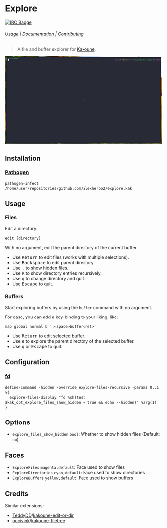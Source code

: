 # Explore

[![IRC Badge]][IRC]

###### [Usage] | [Documentation] | [Contributing]

> A file and buffer explorer for [Kakoune].

![Demo]

## Installation

### [Pathogen]

``` kak
pathogen-infect /home/user/repositories/github.com/alexherbo2/explore.kak
```

## Usage

### Files

Edit a directory:

```
edit [directory]
```

With no argument, edit the parent directory of the current buffer.

- Use <kbd>Return</kbd> to edit files (works with multiple selections).
- Use <kbd>Backspace</kbd> to edit parent directory.
- Use <kbd>.</kbd> to show hidden files.
- Use <kbd>R</kbd> to show directory entries recursively.
- Use <kbd>q</kbd> to change directory and quit.
- Use <kbd>Escape</kbd> to quit.

### Buffers

Start exploring buffers by using the `buffer` command with no argument.

For ease, you can add a key-binding to your liking, like:

``` kak
map global normal b ':<space>buffer<ret>'
```

- Use <kbd>Return</kbd> to edit selected buffer.
- Use <kbd>e</kbd> to explore the parent directory of the selected buffer.
- Use <kbd>q</kbd> or <kbd>Escape</kbd> to quit.

## Configuration

### [fd]

``` kak
define-command -hidden -override explore-files-recursive -params 0..1 %{
  explore-files-display "fd %sh(test $kak_opt_explore_files_show_hidden = true && echo --hidden)" %arg(1)
}
```

## Options

- `explore_files_show_hidden` `bool`: Whether to show hidden files (Default: `no`)

## Faces

- `ExploreFiles` `magenta,default`: Face used to show files
- `ExploreDirectories` `cyan,default`: Face used to show directories
- `ExploreBuffers` `yellow,default`: Face used to show buffers

## Credits

Similar extensions:

- [TeddyDD]/[kakoune-edit-or-dir]
- [occivink]/[kakoune-filetree]

[Kakoune]: http://kakoune.org
[IRC]: https://webchat.freenode.net?channels=kakoune
[IRC Badge]: https://img.shields.io/badge/IRC-%23kakoune-blue.svg
[Demo]: images/demo.gif
[Usage]: #usage
[Documentation]: #commands
[Contributing]: CONTRIBUTING
[Pathogen]: https://github.com/alexherbo2/pathogen.kak
[fd]: https://github.com/sharkdp/fd
[TeddyDD]: https://github.com/TeddyDD
[kakoune-edit-or-dir]: https://github.com/TeddyDD/kakoune-edit-or-dir
[occivink]: https://github.com/occivink
[kakoune-filetree]: https://github.com/occivink/kakoune-filetree
